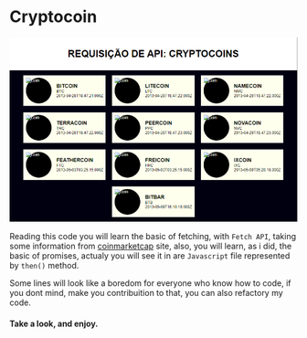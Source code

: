 # Cryptocoin

![dashboard](readme.png)

Reading this code you will learn the basic of fetching, with `Fetch API`, taking some information from [coinmarketcap](https://coinmarketcap.com/yield-farming/) site, also, you will learn, as i did, the basic of promises, actualy you will see it in are `Javascript` file represented by `then()` method.

Some lines will look like a boredom for everyone who know how to code, if you dont mind, make you contribuition to that, you can also refactory my code.

#### Take a look, and enjoy.